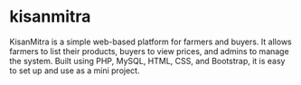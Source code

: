 # kisanmitra
KisanMitra is a simple web-based platform for farmers and buyers.   It allows farmers to list their products, buyers to view prices, and admins to manage the system.   Built using PHP, MySQL, HTML, CSS, and Bootstrap, it is easy to set up and use as a mini project.
